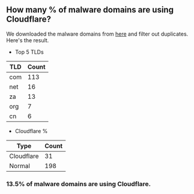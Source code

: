 ## How many % of malware domains are using Cloudflare?


We downloaded the malware domains from [here](https://urlhaus.abuse.ch) and filter out duplicates.
Here's the result.


[//]: # (start replacement)


- Top 5 TLDs

| TLD | Count |
| --- | --- |
| com | 113 |
| net | 16 |
| za | 13 |
| org | 7 |
| cn | 6 |


- Cloudflare %

| Type | Count |
| --- | --- |
| Cloudflare | 31 |
| Normal | 198 |


### 13.5% of malware domains are using Cloudflare.